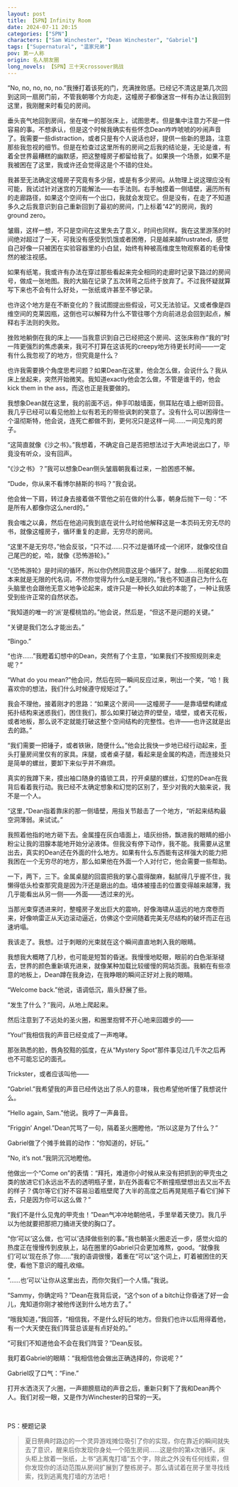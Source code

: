 ```yaml
---
layout: post
title: 【SPN】Infinity Room
date: 2024-07-11 20:15
categories: ["SPN"]
characters: ["Sam Winchester", "Dean Winchester", "Gabriel"]
tags: ["Supernatural", "温家兄弟"]
pov: 第一人称
origin: 名人朋友圈
long_novels: 【SPN】三十天crossover挑战
---
```


“No, no, no, no, no.”我捶打着该死的门，充满挫败感。已经记不清这是第几次回到这同一扇房门前，不管我朝哪个方向走，这幢房子都像迷宫一样有办法让我回到这里，我刚醒来时看见的房间。

垂头丧气地回到房间，坐在唯一的那张床上，试图思考。但是集中注意力不是一件容易的事。不想承认，但是这个时候我确实有些怀念Dean咋咋唬唬的吵闹声音了。我需要一些distraction，或者只是有个人说话也好，提供一些新的思路，注意那些我忽视的细节。但是在检查过这里所有的房间之后我的结论是，无论是谁，有着全世界最糟糕的幽默感，把这整幢房子都留给我了。如果换一个场景，如果不是我被困在了这里，我或许还会觉得这是个不错的住处。

我甚至无法确定这幢房子究竟有多少层，或是有多少房间。从物理上说这理应没有可能，我试过针对迷宫的万能解法——右手法则。右手触摸着一侧墙壁，遍历所有的走廊路径，如果这个空间有一个出口，我就会发现它。但是没有，在走了不知道多久之后我意识到自己重新回到了最初的房间，门上标着“42”的房间，我的ground zero。

皱眉，这样一想，不只是空间在这里失去了意义，时间也同样。我在这里游荡的时间绝对超过了一天，可我没有感受到饥饿或者困倦，只是越来越frustrated，感觉自己好像一只被困在实验容器里的小白鼠，始终有种被高维度生物观察着的毛骨悚然的被注视感。

如果有纸笔，我或许有办法在穿过那些看起来完全相同的走廊时记录下路过的房间号，做成一张地图。我的大脑在记录了五次转弯之后终于放弃了。不过我怀疑就算写下来也不会有什么好处，一张纸或许甚至不够记录。

也许这个地方是在不断变化的？我试图提出些假设，可又无法验证。又或者像是四维空间的克莱因瓶，这倒也可以解释为什么不管往哪个方向前进总会回到起点，解释右手法则的失败。

挫败地躺倒在我的床上——当我意识到自己已经把这个房间、这张床称作“我的”时一阵更强烈的焦虑袭来，我可不打算在这该死的creepy地方待更长时间——一定有什么我忽视了的地方，但究竟是什么？

也许我需要换个角度思考问题？如果Dean在这里，他会怎么做，会说什么？我从床上坐起来，突然开始微笑。我知道exactly他会怎么做，不管是谁干的，他会kick them in the ass，而这也正是我要做的。

我想象Dean就在这里，我的前面不远，伸手叩敲墙面，侧耳贴在墙上细听回音。我几乎已经可以看见他脸上似有若无的带些讽刺的笑意了。没有什么可以困得住一个温彻斯特，他会说，连死亡都做不到，更何况只是这样一间……一间见鬼的房子。

“这简直就像《沙之书》。”我想着，不确定自己是否把想法过于大声地说出口了，毕竟没有听众，没有回声。

“《沙之书》？”我可以想象Dean侧头皱眉朝我看过来，一脸困惑不解。

“Dude，你从来不看博尔赫斯的书吗？”我会说。

他会耸一下肩，转过身去接着做不管他之前在做的什么事，朝身后抛下一句：“不是所有人都像你这么nerd的。”

我会嗤之以鼻，然后在他追问我到底在说什么时给他解释这是一本页码无穷无尽的书，就像这幢房子，循环重复的走廊，无穷尽的房间。

“这里不是无穷尽，”他会反驳，“只不过……只不过是循环成一个闭环，就像咬住自己尾巴的蛇，哈，就像《恐怖游轮》。”

“《恐怖游轮》是时间的循环，所以你仍然同意这是个循环了。就像……衔尾蛇和圆本来就是无限的代名词，不然你觉得为什么π是无限的。”我也不知道自己为什么在头脑里也会跟他无意义地争论起来，或许只是一种长久如此的本能了，一种让我感受到些许正常的自然状态。

“我知道的唯一的‘派’是樱桃馅的。”他会说，然后是，“但这不是问题的关键。”

“关键是我们怎么才能出去。”

“Bingo.”

“也许……”我瞪着幻想中的Dean，突然有了个主意，“如果我们不按照规则来走呢？”

“What do you mean?”他会问，然后在同一瞬间反应过来，咧出一个笑，“哈！我喜欢你的想法，我们什么时候遵守规矩过了。”

我会不理他，接着刚才的思路：“如果这个房间——这幢房子——是靠墙壁构建成拓扑结构来迷惑我们，困住我们，那么如果打破边界的壁垒，墙壁，或者天花板，或者地板，那么说不定就能打破这整个空间结构的完整性。也许——也许这就是出去的路。”

“我们需要一把锤子，或者铁锹，随便什么。”他会比我快一步地已经行动起来，歪头打量房间里仅有的家具。床腿，或者桌子腿，看起来是金属的构造，而连接处只是简单的螺丝，要卸下来似乎并不麻烦。

真实的我蹲下来，摸出袖口随身的撬锁工具，拧开桌腿的螺丝，幻觉的Dean在我背后看着我行动。我已经不太确定想象和幻觉的区别了，至少对我的大脑来说，我不是一个人。

“这里，”Dean指着靠床的那一侧墙壁，用指关节敲击了一个地方，“听起来结构最空洞薄弱。来试试。”

我照着他指的地方砸下去。金属撞在灰白墙面上，墙灰纷扬，飘进我的眼睛的细小粉尘让我的泪腺本能地开始分泌液体。但我没有停下动作，我不能。我需要从这里出去，真实的Dean还在外面的什么地方。如果有什么东西能有这样强大的能力把我困在一个无穷尽的地方，那么如果他在外面一个人对付它，他会需要一些帮助。

一下，两下，三下。金属桌腿的回震把我的掌心震得酸麻，黏腻得几乎握不住，我懒得低头检查那究竟是因为汗还是磨出的血。墙体被撞击的位置变得越来越薄，我几乎能看出从另一侧——外面——透过来的光。

当那光束穿透进来时，整幢房子发出巨大的震响，好像海啸从遥远的地方席卷而来，好像响雷正从天边滚动逼近，仿佛这个空间随着完美无尽结构的破坏而正在迅速坍塌。

我该走了。我想。过于刺眼的光束就在这个瞬间直直地刺入我的眼睛。

我想我大概瞎了几秒，也可能是短暂的昏迷。我慢慢地眨眼，眼前的白色渐渐褪去，世界的颜色重新填充进来，就像某种加载比较缓慢的网站页面。我躺在有些凉意的地板上，Dean蹲在我身边，在我睁眼的瞬间正好对上我的眼睛。

“Welcome back.”他说，语调低沉，眉头舒展了些。

“发生了什么？”我问，从地上爬起来。

然后注意到了不远处的圣火圈，和圈里抱臂不开心地来回踱步的——

“You!”我相信我的声音已经变成了一声咆哮。

那张熟悉的脸，唇角狡黠的弧度，在从“Mystery Spot”那件事见过几千次之后再也不可能忘记的面孔。

Trickster，或者应该叫他——

“Gabriel.”我希望我的声音已经传达出了杀人的意味，我也希望他听懂了我想说什么。

“Hello again, Sam.”他说。我哼了一声鼻音。

“Friggin’ Angel.”Dean咒骂了一句，隔着圣火圈瞪他，“所以这是为了什么？”

Gabriel做了个摊手耸肩的动作：“你知道的，好玩。”

“No, it’s not.”我阴沉沉地瞪他。

他做出一个“Come on”的表情：“拜托，难道你小时候从来没有把抓到的甲壳虫之类的放进它们永远出不去的透明瓶子里，趴在外面看它不断撞瓶壁想出去又出不去的样子？偶尔等它们好不容易沿着瓶壁爬了大半的高度之后再晃晃瓶子看它们掉下去，只是因为你可以这么做？”

“我们不是什么见鬼的甲壳虫！”Dean气冲冲地朝他吼，手里举着天使刀。我几乎以为他就要把那把刀捅进天使的胸口了。

“你‘可以’这么做，也‘可以’选择做些别的事。”我也朝圣火圈走近一步，感觉火焰的热度正在慢慢传到皮肤上，站在圈里的Gabriel只会更加难熬，good。“就像我们‘可以’现在杀了你……”我的语调很慢，着重在“可以”这个词上，盯着被困住的天使，看他下意识的瞳孔收缩。

“……也‘可以’让你从这里出去，而你欠我们一个人情。”我说。

“Sammy，你确定吗？”Dean在我背后说，“这个son of a bitch让你昏迷了好一会儿，鬼知道你刚才被他传送到什么地方去了。”

“哦我知道，”我回答，“相信我，不是什么好玩的地方。但我们也许以后用得着他，有一个大天使在我们阵营总该是有点好处的。”

“可我们不知道他会不会在我们阵营？”Dean反驳。

我盯着Gabriel的眼睛：“我相信他会做出正确选择的，你说呢？”

Gabriel叹了口气：“Fine.”

打开水洒浇灭了火圈，一声翅膀扇动的声音之后，重新只剩下了我和Dean两个人。我们对视一眼，又是作为Winchester的日常的一天。

<br>

PS：梗题记录

> 夏日祭典时路边的一个灵异游戏摊位吸引了你的实现，你在靠近的瞬间就失去了意识，醒来后你发现你身处一个陌生房间……这是你的第x次循环。床头柜上放着一张纸，上书“逃离鬼打墙”五个字，除此之外没有任何线索，但你发现你的活动范围从房间扩展到了整栋房子。那么请试着在房子里寻找线索，找到逃离鬼打墙的方法吧！

